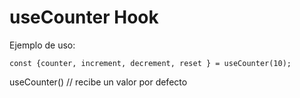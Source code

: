 # useCounter Hook

Ejemplo de uso:

```
const {counter, increment, decrement, reset } = useCounter(10);

```

useCounter() //  recibe un valor por defecto